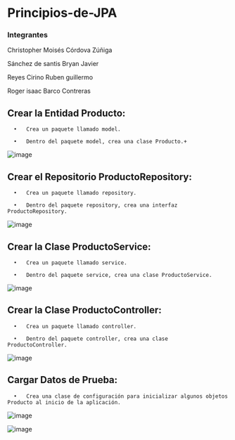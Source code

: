 # Principios-de-JPA
### Integrantes

Christopher Moisés Córdova Zúñiga

Sánchez de santis Bryan Javier

Reyes Cirino Ruben guillermo

Roger isaac Barco Contreras


## Crear la Entidad Producto:

      •   Crea un paquete llamado model.

      •   Dentro del paquete model, crea una clase Producto.+

![image](https://github.com/user-attachments/assets/7081e6cc-b048-4b10-b6ec-6216b951e223)
  
## Crear el Repositorio ProductoRepository:

      •   Crea un paquete llamado repository.

      •   Dentro del paquete repository, crea una interfaz ProductoRepository.

![image](https://github.com/user-attachments/assets/60d57282-abe8-412c-9876-3582b231a797)

## Crear la Clase ProductoService:

      •   Crea un paquete llamado service.

      •   Dentro del paquete service, crea una clase ProductoService.

![image](https://github.com/user-attachments/assets/79d994bc-495e-4bfa-a9df-2fd800c462b0)

## Crear la Clase ProductoController:

      •   Crea un paquete llamado controller.

      •   Dentro del paquete controller, crea una clase ProductoController.

![image](https://github.com/user-attachments/assets/a7cfc949-121f-4d5c-802a-5cd4a4f5c908)

## Cargar Datos de Prueba:

      •   Crea una clase de configuración para inicializar algunos objetos Producto al inicio de la aplicación.

![image](https://github.com/user-attachments/assets/0944d8c7-e422-4bb3-9478-06b5b0e02a65)

![image](https://github.com/user-attachments/assets/fb7a875a-b970-4283-8572-eeb82990d555)
